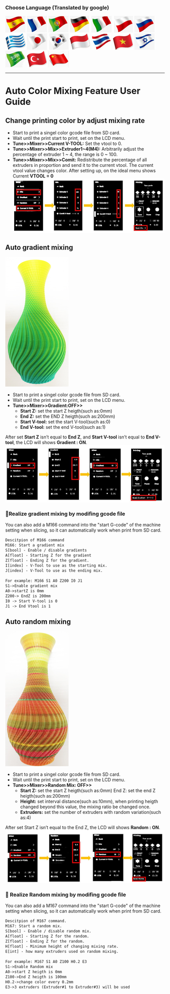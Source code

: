### Choose Language (Translated by google)
[![](../../../lanpic/ES.png)](https://github-com.translate.goog/ZONESTAR3D/DZ8P/tree/main/Z8P-MK2/2-Operation_Guide/Auto_Color_Mixing/readme.md?_x_tr_sl=en&_x_tr_tl=es)
[![](../../../lanpic/FR.png)](https://github-com.translate.goog/ZONESTAR3D/DZ8P/tree/main/Z8P-MK2/2-Operation_Guide/Auto_Color_Mixing/readme.md?_x_tr_sl=en&_x_tr_tl=fr)
[![](../../../lanpic/PT.png)](https://github-com.translate.goog/ZONESTAR3D/DZ8P/tree/main/Z8P-MK2/2-Operation_Guide/Auto_Color_Mixing/readme.md?_x_tr_sl=en&_x_tr_tl=pt)
[![](../../../lanpic/DE.png)](https://github-com.translate.goog/ZONESTAR3D/DZ8P/tree/main/Z8P-MK2/2-Operation_Guide/Auto_Color_Mixing/readme.md?_x_tr_sl=en&_x_tr_tl=de)
[![](../../../lanpic/IT.png)](https://github-com.translate.goog/ZONESTAR3D/DZ8P/tree/main/Z8P-MK2/2-Operation_Guide/Auto_Color_Mixing/readme.md?_x_tr_sl=en&_x_tr_tl=it)
[![](../../../lanpic/PL.png)](https://github-com.translate.goog/ZONESTAR3D/DZ8P/tree/main/Z8P-MK2/2-Operation_Guide/Auto_Color_Mixing/readme.md?_x_tr_sl=en&_x_tr_tl=pl)
[![](../../../lanpic/RU.png)](https://github-com.translate.goog/ZONESTAR3D/DZ8P/tree/main/Z8P-MK2/2-Operation_Guide/Auto_Color_Mixing/readme.md?_x_tr_sl=en&_x_tr_tl=ru)
[![](../../../lanpic/GR.png)](https://github-com.translate.goog/ZONESTAR3D/DZ8P/tree/main/Z8P-MK2/2-Operation_Guide/Auto_Color_Mixing/readme.md?_x_tr_sl=en&_x_tr_tl=el)
[![](../../../lanpic/JP.png)](https://github-com.translate.goog/ZONESTAR3D/DZ8P/tree/main/Z8P-MK2/2-Operation_Guide/Auto_Color_Mixing/readme.md?_x_tr_sl=en&_x_tr_tl=ja)
[![](../../../lanpic/KR.png)](https://github-com.translate.goog/ZONESTAR3D/DZ8P/tree/main/Z8P-MK2/2-Operation_Guide/Auto_Color_Mixing/readme.md?_x_tr_sl=en&_x_tr_tl=ko)
[![](../../../lanpic/ID.png)](https://github-com.translate.goog/ZONESTAR3D/DZ8P/tree/main/Z8P-MK2/2-Operation_Guide/Auto_Color_Mixing/readme.md?_x_tr_sl=en&_x_tr_tl=id)
[![](../../../lanpic/TH.png)](https://github-com.translate.goog/ZONESTAR3D/DZ8P/tree/main/Z8P-MK2/2-Operation_Guide/Auto_Color_Mixing/readme.md?_x_tr_sl=en&_x_tr_tl=th)
[![](../../../lanpic/VN.png)](https://github-com.translate.goog/ZONESTAR3D/DZ8P/tree/main/Z8P-MK2/2-Operation_Guide/Auto_Color_Mixing/readme.md?_x_tr_sl=en&_x_tr_tl=vi)
[![](../../../lanpic/IL.png)](https://github-com.translate.goog/ZONESTAR3D/DZ8P/tree/main/Z8P-MK2/2-Operation_Guide/Auto_Color_Mixing/readme.md?_x_tr_sl=en&_x_tr_tl=iw)
[![](../../../lanpic/SA.png)](https://github-com.translate.goog/ZONESTAR3D/DZ8P/tree/main/Z8P-MK2/2-Operation_Guide/Auto_Color_Mixing/readme.md?_x_tr_sl=en&_x_tr_tl=ar)
[![](../../../lanpic/TR.png)](https://github-com.translate.goog/ZONESTAR3D/DZ8P/tree/main/Z8P-MK2/2-Operation_Guide/Auto_Color_Mixing/readme.md?_x_tr_sl=en&_x_tr_tl=tr)
[![](../../../lanpic/CN.png)](https://github-com.translate.goog/ZONESTAR3D/DZ8P/tree/main/Z8P-MK2/2-Operation_Guide/Auto_Color_Mixing/readme.md?_x_tr_sl=en&_x_tr_tl=zh-CN)


----
# Auto Color Mixing Feature User Guide
## Change printing color by adjust mixing rate    
+ Start to print a singel color gcode file from SD card.
+ Wait until the print start to print, set on the LCD menu.  
+ **Tune>>Mixer>>Current V-TOOL:** Set the vtool to 0.   
+ **Tune>>Mixer>>Mix>>Extruder1~4(M4):** Arbitrarily adjust the percentage of extruder 1 ~ 4, the range is 0 ~ 100.  
+ **Tune>>Mixer>>Mix>>Comit:** Redistribute the percentage of all extruders in proportion and send it to the current vtool. The current vtool value changes color.
After setting up, on the ideal menu shows Current **VTOOL = 0**
![](1.jpg)

## Auto gradient mixing
![](2.jpg)
+ Start to print a singel color gcode file from SD card.  
+ Wait until the print start to print, set on the LCD menu.  
+ **Tune>>Mixer>>Gradient:OFF>>**
  + **Start Z:** set the start Z heigth(such as:0mm)      
  + **End Z:** set the END Z heigth(such as:200mm)     
  + **Start V-tool:** set the start V-tool(such as:0)        
  + **End V-tool:** set the end V-tool(such as:1)  

After set **Start Z** isn’t equal to **End Z**, and **Start V-tool** isn’t equal to **End V-tool**, the LCD will shows **Gradient : ON**.      
![](3.jpg)

### :star2:Realize gradient mixing by modifing gcode file
You can also add a M166 command into the "start G-code" of the machine setting when slicing, so it can automatically work when print from SD card.   
> 
	Descitpion of M166 command
	M166: Start a gradient mix  
	S[bool] - Enable / disable gradients
	A[float] - Starting Z for the gradient
	Z[float] - Ending Z for the gradient.
	I[index] - V-Tool to use as the starting mix.
	J[index] - V-Tool to use as the ending mix.
	
	For example: M166 S1 A0 Z200 I0 J1
	S1->Enable gradient mix 
	A0->startZ is 0mm 
	Z200-> EndZ is 200mm 
	I0 -> Start V-tool is 0 
	J1 -> End Vtool is 1

## Auto random mixing
![](4.jpg)
+ Start to print a singel color gcode file from SD card.  
+ Wait until the print start to print, set on the LCD menu. 
+ **Tune>>Mixer>>Random Mix: OFF>>**
	+ **Start Z:** set the start Z heigth(such as:0mm) End Z: set the end Z heigth(such as:200mm)    
	+ **Height:** set interval distance(such as:10mm), when printing heigth changed beyond this value, the mixing ratio be changed once.    
	+ **Extruders:** set the number of extruders with random variation(such as:4) 

After set Start Z isn’t equal to the End Z, the LCD will shows **Random : ON**.
![](5.jpg)

### :star2: Realize Random mixing by modifing gcode file
You can also add a M167 command into the "start G-code" of the machine setting when slicing, so it can automatically work when print from SD card.  
> 
	Descitpion of M167 command.
	M167: Start a random mix.
	S[bool] - Enable / disable random mix.
	A[float] - Starting Z for the random.
	Z[float] - Ending Z for the random.
	H[float] - Minimum height of changing mixing rate.
	E[int] - how many extruders used on random mixing.

	For example: M167 S1 A0 Z100 H0.2 E3
	S1->Enable Random mix 
	A0->start Z heigth is 0mm 
	Z100->End Z heigth is 100mm 
	H0.2->change color every 0.2mm
	E3->3 extruders (Extruder#1 to Extruder#3) will be used